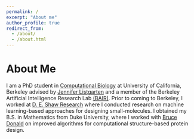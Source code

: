 ```yaml
---
permalink: /
excerpt: "About me"
author_profile: true
redirect_from: 
  - /about/
  - /about.html
---
```

<!-- <p align="center"> -->
<!--   <img src="https://hnisonoff.github.io/files/headshot.jpeg?raw=true" alt="Photo" style="height: 450px;"/>  -->
<!-- </p> -->

# About Me
I am a PhD student in [Computational Biology](https://ccb.berkeley.edu) at University of California, Berkeley advised by [Jennifer Listgarten](http://www.jennifer.listgarten.com) and a member of the Berkeley Artificial Intelligence Research Lab [(BAIR)](https://bair.berkeley.edu). Prior to coming to Berkeley, I worked at [D. E. Shaw Research](https://www.deshawresearch.com) where I conducted research on machine learning-based approaches for designing small-molecules. I obtained my B.S. in Mathematics from Duke University, where I worked with [Bruce Donald](https://users.cs.duke.edu/~brd/home.html) on improved algorithms for computational structure-based protein design. 

